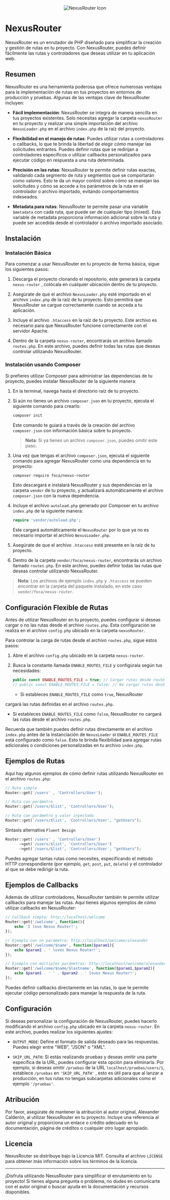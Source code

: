 <div align="center">
  <img src="https://i.ibb.co/yR8F4FC/nexusrouter3-short.png" alt="NexusRouter Icon"/>
</div>


# NexusRouter

NexusRouter es un enrutador de PHP diseñado para simplificar la creación y gestión de rutas en tu proyecto. Con NexusRouter, puedes definir fácilmente las rutas y controladores que deseas utilizar en tu aplicación web.

## Resumen

NexusRouter es una herramienta poderosa que ofrece numerosas ventajas para la implementación de rutas en tus proyectos en entornos de producción y pruebas. Algunas de las ventajas clave de NexusRouter incluyen:

- **Fácil implementación**: NexusRouter se integra de manera sencilla en tus proyectos existentes. Solo necesitas agregar la carpeta `nexusRouter` en tu proyecto y realizar una simple importación del archivo `NexusLoader.php` en el archivo `index.php` de la raíz del proyecto.

- **Flexibilidad en el manejo de rutas**: Puedes utilizar rutas a controladores o callbacks, lo que te brinda la libertad de elegir cómo manejar las solicitudes entrantes. Puedes definir rutas que se redirijan a controladores específicos o utilizar callbacks personalizados para ejecutar código en respuesta a una ruta determinada.

- **Precisión en las rutas**: NexusRouter te permite definir rutas exactas, validando cada segmento de ruta y segmentos que se comportarán como valores. Esto te da un mayor control sobre cómo se manejan las solicitudes y cómo se accede a los parámetros de la ruta en el controlador o archivo importado, evitando comportamientos indeseados.

- **Metadata para rutas**: NexusRouter te permite pasar una variable `$metadata` con cada ruta, que puede ser de cualquier tipo (mixed). Esta variable de metadata proporciona información adicional sobre la ruta y puede ser accedida desde el controlador o archivo importado asociado.

## Instalación

### Instalación Básica

Para comenzar a usar NexusRouter en tu proyecto de forma básica, sigue los siguientes pasos:

1. Descarga el proyecto clonando el repositorio, este generará la carpeta `nexus-router` , colócala en cualquier ubicación dentro de tu proyecto.

2. Asegúrate de que el archivo `NexusLoader.php` esté importado en el archivo `index.php` de la raíz de tu proyecto. Esto permitirá que NexusRouter se cargue correctamente cuando se acceda a tu aplicación.

3. Incluye el archivo `.htaccess` en la raíz de tu proyecto. Este archivo es necesario para que NexusRouter funcione correctamente con el servidor Apache.

4. Dentro de la carpeta `nexus-router`, encontrarás un archivo llamado `routes.php`. En este archivo, puedes definir todas las rutas que deseas controlar utilizando NexusRouter.

### Instalación usando Composer

Si prefieres utilizar Composer para administrar las dependencias de tu proyecto, puedes instalar NexusRouter de la siguiente manera:

1. En la terminal, navega hasta el directorio raíz de tu proyecto.

2. Si aún no tienes un archivo `composer.json` en tu proyecto, ejecuta el siguiente comando para crearlo:

   ```bash
   composer init
   ```

   Este comando te guiará a través de la creación del archivo `composer.json` con información básica sobre tu proyecto.

   > **Nota**: Si ya tienes un archivo `composer.json`, puedes omitir este paso.

3. Una vez que tengas el archivo `composer.json`, ejecuta el siguiente comando para agregar NexusRouter como una dependencia en tu proyecto:

   ```bash
   composer require foca/nexus-router
   ```

   Esto descargará e instalará NexusRouter y sus dependencias en la carpeta `vendor` de tu proyecto, y actualizará automáticamente el archivo `composer.json` con la nueva dependencia.

4. Incluye el archivo `autoload.php` generado por Composer en tu archivo `index.php` de la siguiente manera:

   ```php
   require 'vendor/autoload.php';
   ```
   Este cargará automáticamente el `NexusRouter` por lo que ya no es necesario importar el archivo `NexusLoader.php`.

5. Asegúrate de que el archivo `.htaccess` esté presente en la raíz de tu proyecto.

6. Dentro de la carpeta `vendor/foca/nexus-router`, encontrarás un archivo llamado `routes.php`. En este archivo, puedes definir todas las rutas que deseas controlar utilizando NexusRouter.

> **Nota**: Los archivos de ejemplo `index.php` y `.htaccess` se pueden encontrar en la carpeta del paquete instalado, en este caso `vendor/foca/nexus-router`.

## Configuración Flexible de Rutas

Antes de utilizar NexusRouter en tu proyecto, puedes configurar si deseas cargar o no las rutas desde el archivo `routes.php`. Esta configuración se realiza en el archivo `config.php` ubicado en la carpeta `nexusRouter`.

Para controlar la carga de rutas desde el archivo `routes.php`, sigue estos pasos:

1. Abre el archivo `config.php` ubicado en la carpeta `nexus-router`.

2. Busca la constante llamada `ENABLE_ROUTES_FILE` y configúrala según tus necesidades:

   ```php
   public const ENABLE_ROUTES_FILE = true; // Cargar rutas desde routes.php
   // public const ENABLE_ROUTES_FILE = false; // No cargar rutas desde routes.php
   ```

   - Si estableces `ENABLE_ROUTES_FILE` como `true`, NexusRouter

 cargará las rutas definidas en el archivo `routes.php`.
   - Si estableces `ENABLE_ROUTES_FILE` como `false`, NexusRouter no cargará las rutas desde el archivo `routes.php`.

Recuerda que también puedes definir rutas directamente en el archivo `index.php` antes de la instanciación de `NexusLoader` si `ENABLE_ROUTES_FILE` está configurado como `false`. Esto te brinda flexibilidad para agregar rutas adicionales o condiciones personalizadas en tu archivo `index.php`.


## Ejemplos de Rutas

Aquí hay algunos ejemplos de cómo definir rutas utilizando NexusRouter en el archivo `routes.php`:

```php
// Ruta simple
Router::get('/users' , 'Controllers/User');

// Ruta con parámetro
Router::get('/users/$list', 'Controllers/User');

// Ruta con parámetro y valor inyectado
Router::get('/users/$list', 'Controllers/User', "getUsers");
```

Sintaxis alternativa `Fluent Design`
```php
Router::get('/users' , 'Controllers/User')
      ->get('/users/$list', 'Controllers/User')
      ->get('/users/$list', 'Controllers/User', "getUsers");
```


Puedes agregar tantas rutas como necesites, especificando el método HTTP correspondiente (por ejemplo, `get`, `post`, `put`, `delete`) y el controlador al que se debe redirigir la ruta.

## Ejemplos de Callbacks

Además de utilizar controladores, NexusRouter también te permite utilizar callbacks para manejar las rutas. Aquí tienes algunos ejemplos de cómo utilizar callbacks en NexusRouter:

```php
// Callback simple: http://localhost/welcome
Router::get('/welcome', function(){
    echo 'I love Nexus Router!';
});

// Ejemplo con un parámetro: http://localhost/welcome/alexander
Router::get('/welcome/$name', function($param1){
    echo $param1 . ' loves Nexus Router!';
});

// Ejemplo con múltiples parámetros: http://localhost/welcome/alexander/calderon
Router::get('/welcome/$name/$lastname', function($param1,$param2){
    echo $param1 . ' ' . $param2 . ' loves Nexus Router!';
});
```

Puedes definir callbacks directamente en las rutas, lo que te permite ejecutar código personalizado para manejar la respuesta de la ruta.

## Configuración

Si deseas personalizar la configuración de NexusRouter, puedes hacerlo modificando el archivo `config.php` ubicado en la carpeta `nexus-router`. En este archivo, puedes realizar los siguientes ajustes:

- `OUTPUT_MODE`: Define el formato de salida deseado para las respuestas. Puedes elegir entre "WEB", "JSON" o "XML".

- `SKIP_URL_PATH`: Si estás realizando pruebas y deseas omitir una parte específica de la URL, puedes configurar esta opción para eliminarla. Por ejemplo, si deseas omitir `/pruebas` de la URL `localhost/pruebas/users/1`, establece `/pruebas` en `'SKIP_URL_PATH'` , esto es útil para que al lanzar a producción, en tus rutas no tengas subcarpetas adicionales como el ejemplo `'/pruebas'`.

## Atribución

Por favor, asegúrate de mantener la atribución al autor original, Alexander Calderón, al utilizar NexusRouter en tu proyecto. Incluye una referencia al autor original y proporciona un enlace o crédito adecuado en tu documentación, página de créditos o cualquier otro lugar apropiado.

## Licencia

NexusRouter se distribuye bajo la Licencia MIT. Consulta el archivo `LICENSE` para obtener más información sobre los términos de la licencia.

---

¡Disfruta utilizando NexusRouter para simplificar el enrutamiento en tu proyecto! Si tienes alguna pregunta o problema, no dudes en comunicarte con el autor original o buscar ayuda en la documentación y recursos disponibles.
